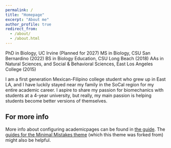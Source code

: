 ```yaml
---
permalink: /
title: "Homepage"
excerpt: "About me"
author_profile: true
redirect_from: 
  - /about/
  - /about.html
---
```


PhD in Biology, UC Irvine (Planned for 2027)
MS in Biology, CSU San Bernardino (2022)
BS in Biology Education, CSU Long Beach (2018)
AAs in Natural Sciences, and Social & Behavioral Sciences, East Los Angeles College (2015)

I am a first generation Mexican-Filipino college student who grew up in East LA, and I have luckily stayed near my family in the SoCal region for my entire academic career. I aspire to share my passion for biomechanics with students at a 4-year university, but really, my main passion is helping students become better versions of themselves. 

For more info
------
More info about configuring academicpages can be found in [the guide](https://academicpages.github.io/markdown/). The [guides for the Minimal Mistakes theme](https://mmistakes.github.io/minimal-mistakes/docs/configuration/) (which this theme was forked from) might also be helpful.
